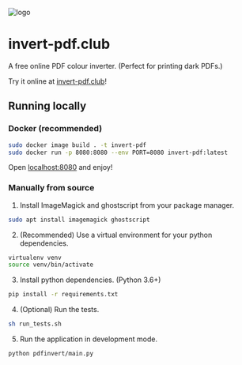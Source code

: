 ![logo](./pdfinvert/static/logo.png)

# invert-pdf.club
A free online PDF colour inverter. (Perfect for printing dark PDFs.)

Try it online at [invert-pdf.club](https://invert-pdf.club)!

## Running locally
### Docker (recommended)
```bash
sudo docker image build . -t invert-pdf
sudo docker run -p 8080:8080 --env PORT=8080 invert-pdf:latest
```
Open [localhost:8080](http://localhost:8080) and enjoy!

### Manually from source
1. Install ImageMagick and ghostscript from your package manager.
```bash
sudo apt install imagemagick ghostscript
```
2. (Recommended) Use a virtual environment for your python dependencies.
```bash
virtualenv venv
source venv/bin/activate
```
3. Install python dependencies. (Python 3.6+)
```bash
pip install -r requirements.txt
```
4. (Optional) Run the tests.
```bash
sh run_tests.sh
```
5. Run the application in development mode.
```bash
python pdfinvert/main.py
```
